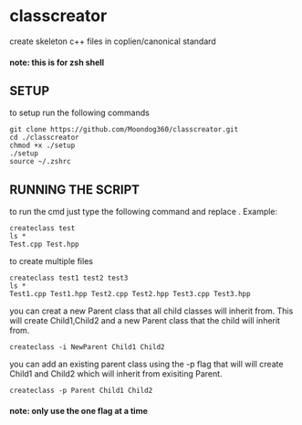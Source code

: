 # classcreator

create skeleton c++ files in coplien/canonical standard
#### note: this is for zsh shell

## SETUP

to setup run the following commands

```
git clone https://github.com/Moondog360/classcreator.git
cd ./classcreator
chmod +x ./setup
./setup
source ~/.zshrc
```

## RUNNING THE SCRIPT

to run the cmd just type the following command and replace <classname>. Example:
```
createclass test
ls *
Test.cpp Test.hpp
```

to create multiple files
```
createclass test1 test2 test3
ls *
Test1.cpp Test1.hpp Test2.cpp Test2.hpp Test3.cpp Test3.hpp 
```

you can creat a new Parent class that all child classes will inherit from.
This will create Child1,Child2 and a new Parent class that the child will inherit from.
```
createclass -i NewParent Child1 Child2
```

you can add an existing parent class using the -p flag that will will create Child1 and Child2 which will inherit from exisiting Parent.
```
createclass -p Parent Child1 Child2
```
#### note: only use the one flag at a time
